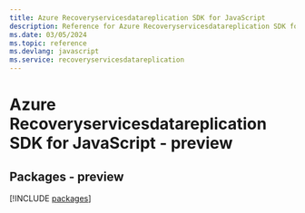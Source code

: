 ```yaml
---
title: Azure Recoveryservicesdatareplication SDK for JavaScript
description: Reference for Azure Recoveryservicesdatareplication SDK for JavaScript
ms.date: 03/05/2024
ms.topic: reference
ms.devlang: javascript
ms.service: recoveryservicesdatareplication
---
```

# Azure Recoveryservicesdatareplication SDK for JavaScript - preview
## Packages - preview
[!INCLUDE [packages](recoveryservicesdatareplication-index.md)]